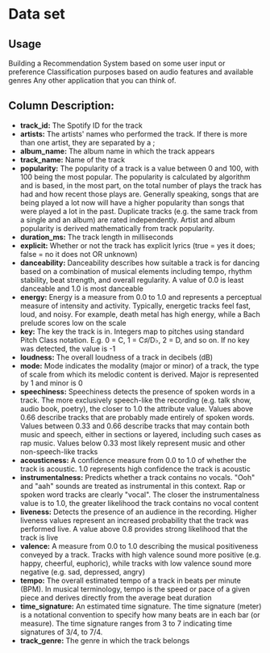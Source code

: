 # Data set 

## Usage

Building a Recommendation System based on some user input or preference
Classification purposes based on audio features and available genres
Any other application that you can think of.

## Column Description:
- **track_id:** The Spotify ID for the track
- **artists:** The artists' names who performed the track. If there is more than one artist, they are separated by a ;
- **album_name:** The album name in which the track appears
- **track_name:** Name of the track
- **popularity:** The popularity of a track is a value between 0 and 100, with 100 being the most popular. The popularity is calculated by algorithm and is based, in the most part, on the total number of plays the track has had and how recent those plays are. Generally speaking, songs that are being played a lot now will have a higher popularity than songs that were played a lot in the past. Duplicate tracks (e.g. the same track from a single and an album) are rated independently. Artist and album popularity is derived mathematically from track popularity.
- **duration_ms:** The track length in milliseconds
- **explicit:** Whether or not the track has explicit lyrics (true = yes it does; false = no it does not OR unknown)
- **danceability:** Danceability describes how suitable a track is for dancing based on a combination of musical elements including tempo, rhythm stability, beat strength, and overall regularity. A value of 0.0 is least danceable and 1.0 is most danceable
- **energy:** Energy is a measure from 0.0 to 1.0 and represents a perceptual measure of intensity and activity. Typically, energetic tracks feel fast, loud, and noisy. For example, death metal has high energy, while a Bach prelude scores low on the scale
- **key:** The key the track is in. Integers map to pitches using standard Pitch Class notation. E.g. 0 = C, 1 = C♯/D♭, 2 = D, and so on. If no key was detected, the value is -1
- **loudness:** The overall loudness of a track in decibels (dB)
- **mode:** Mode indicates the modality (major or minor) of a track, the type of scale from which its melodic content is derived. Major is represented by 1 and minor is 0
- **speechiness:** Speechiness detects the presence of spoken words in a track. The more exclusively speech-like the recording (e.g. talk show, audio book, poetry), the closer to 1.0 the attribute value. Values above 0.66 describe tracks that are probably made entirely of spoken words. Values between 0.33 and 0.66 describe tracks that may contain both music and speech, either in sections or layered, including such cases as rap music. Values below 0.33 most likely represent music and other non-speech-like tracks
- **acousticness:** A confidence measure from 0.0 to 1.0 of whether the track is acoustic. 1.0 represents high confidence the track is acoustic
- **instrumentalness:** Predicts whether a track contains no vocals. "Ooh" and "aah" sounds are treated as instrumental in this context. Rap or spoken word tracks are clearly "vocal". The closer the instrumentalness value is to 1.0, the greater likelihood the track contains no vocal content
- **liveness:** Detects the presence of an audience in the recording. Higher liveness values represent an increased probability that the track was performed live. A value above 0.8 provides strong likelihood that the track is live
- **valence:** A measure from 0.0 to 1.0 describing the musical positiveness conveyed by a track. Tracks with high valence sound more positive (e.g. happy, cheerful, euphoric), while tracks with low valence sound more negative (e.g. sad, depressed, angry)
- **tempo:** The overall estimated tempo of a track in beats per minute (BPM). In musical terminology, tempo is the speed or pace of a given piece and derives directly from the average beat duration
- **time_signature:** An estimated time signature. The time signature (meter) is a notational convention to specify how many beats are in each bar (or measure). The time signature ranges from 3 to 7 indicating time signatures of 3/4, to 7/4.
- **track_genre:** The genre in which the track belongs

